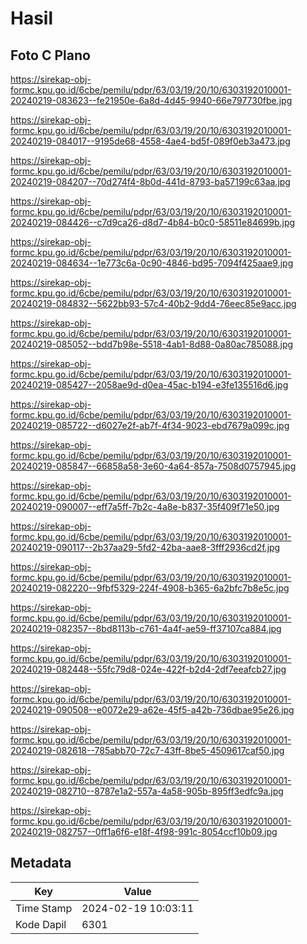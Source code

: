 # Hasil

## Foto C Plano

https://sirekap-obj-formc.kpu.go.id/6cbe/pemilu/pdpr/63/03/19/20/10/6303192010001-20240219-083623--fe21950e-6a8d-4d45-9940-66e797730fbe.jpg

https://sirekap-obj-formc.kpu.go.id/6cbe/pemilu/pdpr/63/03/19/20/10/6303192010001-20240219-084017--9195de68-4558-4ae4-bd5f-089f0eb3a473.jpg

https://sirekap-obj-formc.kpu.go.id/6cbe/pemilu/pdpr/63/03/19/20/10/6303192010001-20240219-084207--70d274f4-8b0d-441d-8793-ba57199c63aa.jpg

https://sirekap-obj-formc.kpu.go.id/6cbe/pemilu/pdpr/63/03/19/20/10/6303192010001-20240219-084426--c7d9ca26-d8d7-4b84-b0c0-58511e84699b.jpg

https://sirekap-obj-formc.kpu.go.id/6cbe/pemilu/pdpr/63/03/19/20/10/6303192010001-20240219-084634--1e773c6a-0c90-4846-bd95-7094f425aae9.jpg

https://sirekap-obj-formc.kpu.go.id/6cbe/pemilu/pdpr/63/03/19/20/10/6303192010001-20240219-084832--5622bb93-57c4-40b2-9dd4-76eec85e9acc.jpg

https://sirekap-obj-formc.kpu.go.id/6cbe/pemilu/pdpr/63/03/19/20/10/6303192010001-20240219-085052--bdd7b98e-5518-4ab1-8d88-0a80ac785088.jpg

https://sirekap-obj-formc.kpu.go.id/6cbe/pemilu/pdpr/63/03/19/20/10/6303192010001-20240219-085427--2058ae9d-d0ea-45ac-b194-e3fe135516d6.jpg

https://sirekap-obj-formc.kpu.go.id/6cbe/pemilu/pdpr/63/03/19/20/10/6303192010001-20240219-085722--d6027e2f-ab7f-4f34-9023-ebd7679a099c.jpg

https://sirekap-obj-formc.kpu.go.id/6cbe/pemilu/pdpr/63/03/19/20/10/6303192010001-20240219-085847--66858a58-3e60-4a64-857a-7508d0757945.jpg

https://sirekap-obj-formc.kpu.go.id/6cbe/pemilu/pdpr/63/03/19/20/10/6303192010001-20240219-090007--eff7a5ff-7b2c-4a8e-b837-35f409f71e50.jpg

https://sirekap-obj-formc.kpu.go.id/6cbe/pemilu/pdpr/63/03/19/20/10/6303192010001-20240219-090117--2b37aa29-5fd2-42ba-aae8-3fff2936cd2f.jpg

https://sirekap-obj-formc.kpu.go.id/6cbe/pemilu/pdpr/63/03/19/20/10/6303192010001-20240219-082220--9fbf5329-224f-4908-b365-6a2bfc7b8e5c.jpg

https://sirekap-obj-formc.kpu.go.id/6cbe/pemilu/pdpr/63/03/19/20/10/6303192010001-20240219-082357--8bd8113b-c761-4a4f-ae59-ff37107ca884.jpg

https://sirekap-obj-formc.kpu.go.id/6cbe/pemilu/pdpr/63/03/19/20/10/6303192010001-20240219-082448--55fc79d8-024e-422f-b2d4-2df7eeafcb27.jpg

https://sirekap-obj-formc.kpu.go.id/6cbe/pemilu/pdpr/63/03/19/20/10/6303192010001-20240219-090508--e0072e29-a62e-45f5-a42b-736dbae95e26.jpg

https://sirekap-obj-formc.kpu.go.id/6cbe/pemilu/pdpr/63/03/19/20/10/6303192010001-20240219-082618--785abb70-72c7-43ff-8be5-4509617caf50.jpg

https://sirekap-obj-formc.kpu.go.id/6cbe/pemilu/pdpr/63/03/19/20/10/6303192010001-20240219-082710--8787e1a2-557a-4a58-905b-895ff3edfc9a.jpg

https://sirekap-obj-formc.kpu.go.id/6cbe/pemilu/pdpr/63/03/19/20/10/6303192010001-20240219-082757--0ff1a6f6-e18f-4f98-991c-8054ccf10b09.jpg


## Metadata

| Key        | Value               |
| ---------- | ------------------- |
| Time Stamp | 2024-02-19 10:03:11 |
| Kode Dapil | 6301                |




